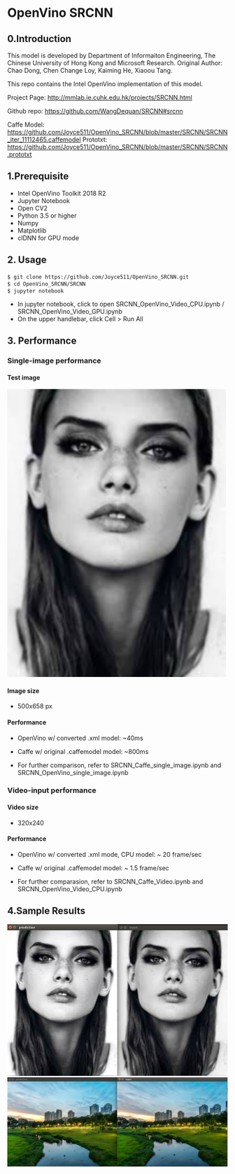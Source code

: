 # OpenVino SRCNN
## 0.Introduction

This model is developed by Department of Informaiton Engineering, The Chinese University of Hong Kong and Microsoft Research.
Original Author: Chao Dong, Chen Change Loy, Kaiming He, Xiaoou Tang.

This repo contains the Intel OpenVino implementation of this model.

Project Page: 
http://mmlab.ie.cuhk.edu.hk/projects/SRCNN.html

Github repo: 
https://github.com/WangDequan/SRCNN#srcnn

Caffe Model: 
https://github.com/Joyce511/OpenVino_SRCNN/blob/master/SRCNN/SRCNN_iter_11112465.caffemodel
Prototxt:
https://github.com/Joyce511/OpenVino_SRCNN/blob/master/SRCNN/SRCNN.prototxt


## 1.Prerequisite
- Intel OpenVino Toolkit 2018 R2
- Jupyter Notebook
- Open CV2
- Python 3.5 or higher
- Numpy
- Matplotlib
- clDNN for GPU mode

## 2. Usage

```
$ git clone https://github.com/Joyce511/OpenVino_SRCNN.git
$ cd OpenVino_SRCNN/SRCNN
$ jupyter notebook 
```
- In jupyter notebook, click to open SRCNN_OpenVino_Video_CPU.ipynb / SRCNN_OpenVino_Video_GPU.ipynb
- On the upper handlebar, click Cell > Run All

## 3. Performance
### Single-image performance

#### Test image
![alt text](https://github.com/Joyce511/OpenVino_SRCNN/blob/master/SRCNN/Test/Set14/face_2.bmp)
#### Image size
- 500x658 px
#### Performance
- OpenVino w/ converted .xml model: ~40ms
- Caffe w/ original .caffemodel model: ~800ms

- For further comparison, refer to SRCNN_Caffe_single_image.ipynb and SRCNN_OpenVino_single_image.ipynb

### Video-input performance
#### Video size
- 320x240
#### Performance
- OpenVino w/ converted .xml mode, CPU model: ~ 20 frame/sec
- Caffe w/ original .caffemodel model: ~ 1.5 frame/sec

- For further comparasion, refer to SRCNN_Caffe_Video.ipynb and SRCNN_OpenVino_Video_CPU.ipynb

## 4.Sample Results
![alt text](https://github.com/Joyce511/OpenVino_SRCNN/blob/master/results/result1.png)
![alt text](https://github.com/Joyce511/OpenVino_SRCNN/blob/master/results/result2.png)

